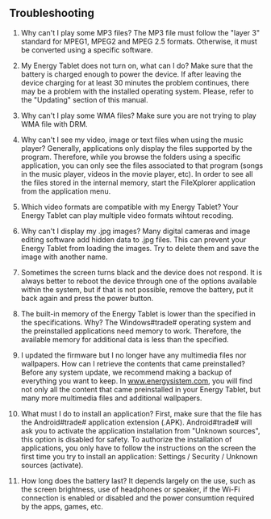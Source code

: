 ## Troubleshooting

1.	Why can't I play some MP3 files?
The MP3 file must follow the "layer 3" standard for MPEG1, MPEG2 and MPEG 2.5 formats. Otherwise, it must be converted using a specific software.

2.	My Energy Tablet does not turn on, what can I do?
Make sure that the battery is charged enough to power the device. If after leaving the device charging for at least 30 minutes the problem continues, there may be a problem with the installed operating system. Please, refer to the "Updating" section of this manual.

3.	Why can't I play some WMA files?
Make sure you are not trying to play WMA file with DRM.

4.	Why can't I see my video, image or text files when using the music player?
Generally, applications only display the files supported by the program. Therefore, while you browse the folders using a specific application, you can only see the files associated to that program (songs in the music player, videos in the movie player, etc).  In order to see all the files stored in the internal memory, start the FileXplorer application from the application menu.

5.	Which video formats are compatible with my Energy Tablet?
Your Energy Tablet can play multiple video formats wihtout recoding.

6.	Why can't I display my .jpg images?
Many digital cameras and image editing software add hidden data to .jpg files. This can prevent your Energy Tablet from loading the images. Try to delete them and save the image with another name.

7.	Sometimes the screen turns black and the device does not respond.
It is always better to reboot the device through one of the options available within the system, but if that is not possible, remove the battery, put it back again and press the power button.

8.	The built-in memory of the Energy Tablet is lower than the specified in the specifications. Why?
The Windows#trade# operating system and the preinstalled applications need memory to work. Therefore, the available memory for additional data is less than the specified.

9.	I updated the firmware but I no longer have any multimedia files nor wallpapers. How can I retrieve the contents that came preinstalled?
Before any system update, we recommend making a backup of everything you want to keep. In www.energysistem.com, you will find not only all the content that came preinstalled in your Energy Tablet, but many more multimedia files and additional wallpapers.

10.	What must I do to install an application?
First, make sure that the file has the Android#trade# application extension (.APK). Android#trade# will ask you to activate the application installation from "Unknown sources", this option is disabled for safety. To authorize the installation of applications, you only have to follow the instructions on the screen the first time you try to install an application:  Settings / Security / Unknown sources (activate).

11.	How long does the battery last?
It depends largely on the use, such as the screen brightness, use of headphones or speaker, if the Wi-Fi connection is enabled or disabled and the power consumtion required by the apps, games, etc.

